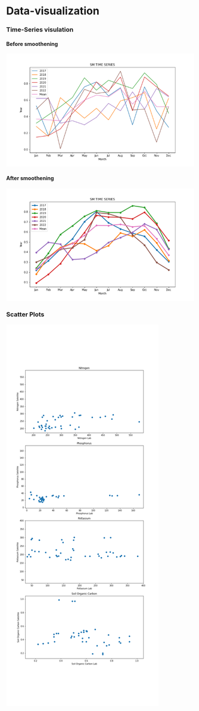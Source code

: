 # Data-visualization

### Time-Series visulation

#### Before smoothening
![plot](Visual/time-series/final.png)

#### After smoothening 
![plot](Visual/time-series/sm_smooth.png)

### Scatter Plots
![plot](Visual/scatter/scatterplots.png)
